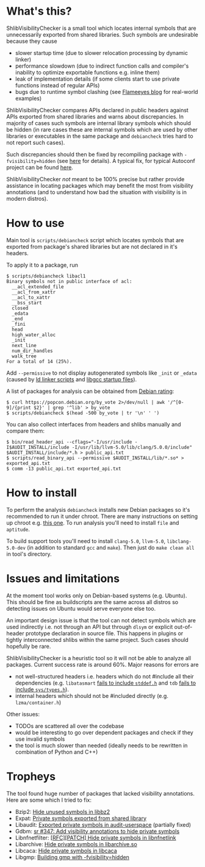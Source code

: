 # What's this?

ShlibVisibilityChecker is a small tool which locates internal symbols
that are unnecessarily exported from shared libraries.
Such symbols are undesirable because they cause
* slower startup time (due to slower relocation processing by dynamic linker)
* performance slowdown (due to indirect function calls and compiler's inability to optimize exportable functions e.g. inline them)
* leak of implementation details (if some clients start to use private functions instead of regular APIs)
* bugs due to runtime symbol clashing (see [Flameeyes blog](https://flameeyes.blog/2008/02/09/flex-and-linking-conflicts-or-a-possible-reason-why-php-and-recode-are-so-crashy/) for real-world examples)

ShlibVisibilityChecker compares APIs declared in public headers against APIs exported from shared libraries
and warns about discrepancies.
In majority of cases such symbols are internal library symbols which should be hidden
(in rare cases these are internal symbols which are used by other libraries or executables
in the same package and `debiancheck` tries hard to not report such cases).

Such discrepancies should then be fixed by recompiling package
with `-fvisibility=hidden` (see [here](https://gcc.gnu.org/wiki/Visibility) for details).
A typical fix, for typical Autoconf project can be found [here](https://github.com/cacalabs/libcaca/issues/33#issuecomment-386328329).

ShlibVisibilityChecker _not_ meant to be 100% precise but rather provide assistance in locating packages
which may benefit the most from visibility annotations (and to understand how bad the situation
with visibility is in modern distros).

# How to use

Main tool is `scripts/debiancheck` script which locates symbols that are exported from
package's shared libraries but are not declared in it's headers.

To apply it to a package, run
```
$ scripts/debiancheck libacl1
Binary symbols not in public interface of acl:
  __acl_extended_file
  __acl_from_xattr
  __acl_to_xattr
  __bss_start
  closed
  _edata
  _end
  _fini
  head
  high_water_alloc
  _init
  next_line
  num_dir_handles
  walk_tree
For a total of 14 (25%).
```
Add `--permissive` to not display autogenerated symbols like `_init` or `_edata` (caused by [ld linker scripts](https://sourceware.org/ml/binutils/2018-04/msg00326.html) and [libgcc startup files](https://gcc.gnu.org/ml/gcc-help/2018-04/msg00097.html)).

A list of packages for analysis can be obtained from [Debian rating](https://popcon.debian.org/by_vote):
```
$ curl https://popcon.debian.org/by_vote 2>/dev/null | awk '/^[0-9]/{print $2}' | grep '^lib' > by_vote
$ scripts/debiancheck $(head -500 by_vote | tr '\n' ' ')
```

You can also collect interfaces from headers and shlibs manually and compare them:
```
$ bin/read_header_api --cflags="-I/usr/include -I$AUDIT_INSTALL/include -I/usr/lib/llvm-5.0/lib/clang/5.0.0/include" $AUDIT_INSTALL/include/*.h > public_api.txt
$ scripts/read_binary_api --permissive $AUDIT_INSTALL/lib/*.so* > exported_api.txt
$ comm -13 public_api.txt exported_api.txt
```

# How to install

To perform the analysis `debiancheck` installs new Debian packages so it's recommended to run it under chroot.
There are many instructions on setting up chroot e.g. [this one](https://github.com/yugr/debian_pkg_test).
To run analysis you'll need to install `file` and `aptitude`.

To build support tools you'll need to install `clang-5.0`, `llvm-5.0`, `libclang-5.0-dev`
(in addition to standard `gcc` and `make`). Then just do `make clean all` in tool's directory.

# Issues and limitations

At the moment tool works only on Debian-based systems (e.g. Ubuntu).
This should be fine as buildscripts are the same across all distros
so detecting issues on Ubuntu would serve everyone else too.

An important design issue is that the tool can not detect symbols which are used indirectly
i.e. not through an API but through `dlsym` or explicit out-of-header prototype declaration
in source file. This happens in plugins or tightly interconnected shlibs within the same project.
Such cases should hopefully be rare.

ShlibVisibilityChecker is a heuristic tool so it will not be able to analyze all packages.
Current success rate is around 60%.
Major reasons for errors are
* not well-structured headers i.e. headers which do not \#include all their dependencies 
  (e.g. `libatasmart` [fails to include `stddef.h`](https://github.com/Rupan/libatasmart/issues/1)
  and `tdb` [fails to include `sys/types.h`](https://bugzilla.samba.org/show_bug.cgi?id=13398)).
* internal headers which should not be \#included directly (e.g. `lzma/container.h`)

Other issues:
* TODOs are scattered all over the codebase
* would be interesting to go over dependent packages and check if they use invalid symbols
* the tool is much slower than needed (ideally needs to be rewritten in combination of Python and C++)

# Tropheys

The tool found huge number of packages that lacked visibility annotations. Here are some which I tried to fix:

* Bzip2: [Hide unused symbols in libbz2](https://bugs.debian.org/cgi-bin/bugreport.cgi?bug=896750)
* Expat: [Private symbols exported from shared library](https://github.com/libexpat/libexpat/issues/195)
* Libaudit: [Exported private symbols in audit-userspace](https://www.redhat.com/archives/linux-audit/2018-April/msg00119.html) (partially fixed)
* Gdbm: [sr #347: Add visibility annotations to hide private symbols](https://puszcza.gnu.org.ua/support/index.php?347)
* Libnfnetfilter: [\[RFC\]\[PATCH\] Hide private symbols in libnfnetlink](https://marc.info/?l=netfilter-devel&m=152481166515881)
* Libarchive: [Hide private symbols in libarchive.so](https://github.com/libarchive/libarchive/issues/1017)
* Libcaca: [Hide private symbols in libcaca](https://github.com/cacalabs/libcaca/issues/33)
* Libgmp: [Building gmp with -fvisibility=hidden](https://gmplib.org/list-archives/gmp-discuss/2018-April/006229.html)
